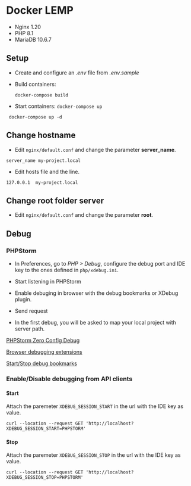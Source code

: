 # Docker LEMP

- Nginx 1.20
- PHP 8.1
- MariaDB 10.6.7

## Setup

- Create and configure an *.env* file from *.env.sample*
- Build containers:
  
  ```
  docker-compose build
  ```

- Start containers: `docker-compose up`
 ```
  docker-compose up -d
  ```

## Change hostname

- Edit `nginx/default.conf` and change the parameter **server_name**.

```
server_name my-project.local
```

- Edit hosts file and the line.

```
127.0.0.1  my-project.local
```

## Change root folder server

- Edit `nginx/default.conf` and change the parameter **root**.

## Debug

### PHPStorm

- In Preferences, go to *PHP > Debug*, configure the debug port and IDE key to the ones defined in `php/xdebug.ini`.

- Start listening in PHPStorm

- Enable debuging in browser with the debug bookmarks or XDebug plugin.

- Send request

- In the first debug, you will be asked to map your local project with server path.

[PHPStorm Zero Config Debug](https://www.jetbrains.com/help/phpstorm/2021.3/zero-configuration-debugging.html)

[Browser debugging extensions](https://www.jetbrains.com/help/phpstorm/2021.3/browser-debugging-extensions.html)

[Start/Stop debug bookmarks](https://www.jetbrains.com/phpstorm/marklets/)

### Enable/Disable debugging from API clients

#### Start

Attach the paremeter ```XDEBUG_SESSION_START``` in the url with the IDE key as value.

```
curl --location --request GET 'http://localhost?XDEBUG_SESSION_START=PHPSTORM'
```

#### Stop

Attach the paremeter ```XDEBUG_SESSION_STOP``` in the url with the IDE key as value.

```
curl --location --request GET 'http://localhost?XDEBUG_SESSION_STOP=PHPSTORM'
```
